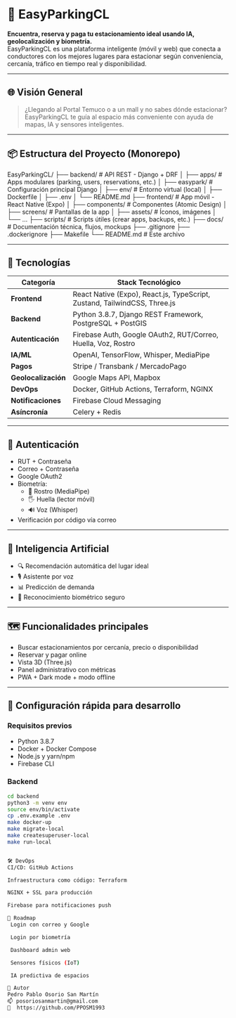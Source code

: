 # 🚗 EasyParkingCL

**Encuentra, reserva y paga tu estacionamiento ideal usando IA, geolocalización y biometría.**  
EasyParkingCL es una plataforma inteligente (móvil y web) que conecta a conductores con los mejores lugares para estacionar según conveniencia, cercanía, tráfico en tiempo real y disponibilidad.

---

## 🌐 Visión General

> ¿Llegando al Portal Temuco o a un mall y no sabes dónde estacionar?  
> EasyParkingCL te guía al espacio más conveniente con ayuda de mapas, IA y sensores inteligentes.

---

## 📦 Estructura del Proyecto (Monorepo)

EasyParkingCL/
├── backend/ # API REST - Django + DRF
│ ├── apps/ # Apps modulares (parking, users, reservations, etc.)
│ ├── easypark/ # Configuración principal Django
│ ├── env/ # Entorno virtual (local)
│ ├── Dockerfile
│ ├── .env
│ └── README.md
├── frontend/ # App móvil - React Native (Expo)
│ ├── components/ # Componentes (Atomic Design)
│ ├── screens/ # Pantallas de la app
│ ├── assets/ # Íconos, imágenes
│ └── ...
├── scripts/ # Scripts útiles (crear apps, backups, etc.)
├── docs/ # Documentación técnica, flujos, mockups
├── .gitignore
├── .dockerignore
├── Makefile
└── README.md # Este archivo


---

## 🚀 Tecnologías

| Categoría          | Stack Tecnológico |
|--------------------|-------------------|
| **Frontend**       | React Native (Expo), React.js, TypeScript, Zustand, TailwindCSS, Three.js |
| **Backend**        | Python 3.8.7, Django REST Framework, PostgreSQL + PostGIS |
| **Autenticación**  | Firebase Auth, Google OAuth2, RUT/Correo, Huella, Voz, Rostro |
| **IA/ML**          | OpenAI, TensorFlow, Whisper, MediaPipe |
| **Pagos**          | Stripe / Transbank / MercadoPago |
| **Geolocalización**| Google Maps API, Mapbox |
| **DevOps**         | Docker, GitHub Actions, Terraform, NGINX |
| **Notificaciones** | Firebase Cloud Messaging |
| **Asíncronía**     | Celery + Redis |

---

## 🔐 Autenticación

- RUT + Contraseña
- Correo + Contraseña
- Google OAuth2
- Biometría:
  - 🧬 Rostro (MediaPipe)
  - 🖐️ Huella (lector móvil)
  - 🔊 Voz (Whisper)
- Verificación por código vía correo

---

## 🧠 Inteligencia Artificial

- 🔍 Recomendación automática del lugar ideal
- 🎙️ Asistente por voz
- 📊 Predicción de demanda
- 🤖 Reconocimiento biométrico seguro

---

## 🗺️ Funcionalidades principales

- Buscar estacionamientos por cercanía, precio o disponibilidad
- Reservar y pagar online
- Vista 3D (Three.js)
- Panel administrativo con métricas
- PWA + Dark mode + modo offline

---

## 🐳 Configuración rápida para desarrollo

### Requisitos previos

- Python 3.8.7
- Docker + Docker Compose
- Node.js y yarn/npm
- Firebase CLI

### Backend

```bash
cd backend
python3 -m venv env
source env/bin/activate
cp .env.example .env
make docker-up
make migrate-local
make createsuperuser-local
make run-local


🛠️ DevOps
CI/CD: GitHub Actions

Infraestructura como código: Terraform

NGINX + SSL para producción

Firebase para notificaciones push

📍 Roadmap
 Login con correo y Google

 Login por biometría

 Dashboard admin web

 Sensores físicos (IoT)

 IA predictiva de espacios

👤 Autor
Pedro Pablo Osorio San Martín
📫 posoriosanmartin@gmail.com
🔗  https://github.com/PPOSM1993

